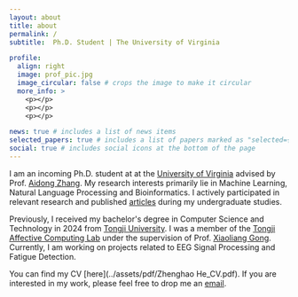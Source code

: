 ```yaml
---
layout: about
title: about
permalink: /
subtitle:  Ph.D. Student | The University of Virginia

profile:
  align: right
  image: prof_pic.jpg
  image_circular: false # crops the image to make it circular
  more_info: >
    <p></p>
    <p></p>
    <p></p>

news: true # includes a list of news items
selected_papers: true # includes a list of papers marked as "selected={true}"
social: true # includes social icons at the bottom of the page
---
```


I am an incoming Ph.D. student at at the [University of Virginia](https://www.virginia.edu/) advised by Prof. [Aidong Zhang](https://www.cs.virginia.edu/~az9eg/website/home.html). My research interests primarily lie in Machine Learning, Natural Language Processing and Bioinformatics. I actively participated in relevant research and published [articles](https://scholar.google.com/citations?user=lLCtLikAAAAJ&hl=en) during my undergraduate studies.

Previously, I received my bachelor's degree in Computer Science and Technology in 2024 from [Tongji University](https://en.tongji.edu.cn/p/#/). I was a member of the [Tongji Affective Computing Lab](https://github.com/TJ-ACLAB) under the supervision of Prof. [Xiaoliang Gong](https://see.tongji.edu.cn/info/1385/10780.htm). Currently, I am working on projects related to EEG Signal Processing and Fatigue Detection. 

You can find my CV [here](../assets/pdf/Zhenghao He_CV.pdf). If you are interested in my work, please feel free to drop me an [email](mailto://wff7ad@virginia.edu).

